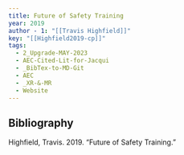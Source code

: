 ```yaml
---
title: Future of Safety Training
year: 2019
author - 1: "[[Travis Highfield]]"
key: "[[Highfield2019-cp]]"
tags:
  - 2_Upgrade-MAY-2023
  - AEC-Cited-Lit-for-Jacqui
  - _BibTex-to-MD-Git
  - AEC
  - _XR-&-MR
  - Website
---
```


## Bibliography
Highfield, Travis. 2019. “Future of Safety Training.”